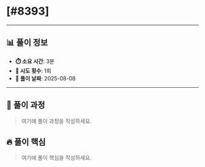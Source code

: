 # [#8393]

---

## 📊 풀이 정보

- **⏱️ 소요 시간**: 3분
- **🔄 시도 횟수**: 1회
- **📅 풀이 날짜**: 2025-08-08

---

## 💭 풀이 과정

> 여기에 풀이 과정을 작성하세요.

## 🔥 풀이 핵심

> 여기에 풀이 핵심을 작성하세요.

